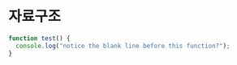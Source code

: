 # 자료구조

```js
function test() {
  console.log("notice the blank line before this function?");
}
```
